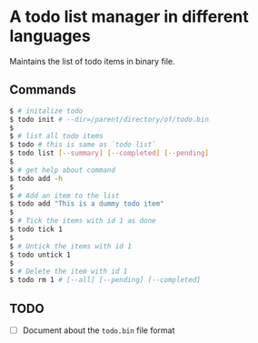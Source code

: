 # A todo list manager in different languages
Maintains the list of todo items in binary file.

## Commands

```bash
$ # initalize todo
$ todo init # --dir=/parent/directory/of/todo.bin
$
$ # list all todo items
$ todo # this is same as `todo list`
$ todo list [--summary] [--completed] [--pending] 
$
$ # get help about command
$ todo add -h
$
$ # Add an item to the list
$ todo add "This is a dummy todo item"
$
$ # Tick the items with id 1 as done
$ todo tick 1
$
$ # Untick the items with id 1
$ todo untick 1
$
$ # Delete the item with id 1
$ todo rm 1 # [--all] [--pending] [--completed]
```

## TODO
- [ ] Document about the `todo.bin` file format
